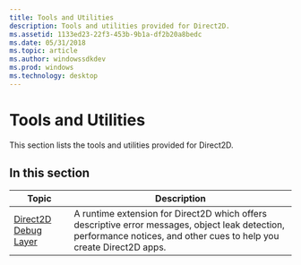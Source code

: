 ```yaml
---
title: Tools and Utilities
description: Tools and utilities provided for Direct2D.
ms.assetid: 1133ed23-22f3-453b-9b1a-df2b20a8bedc
ms.date: 05/31/2018
ms.topic: article
ms.author: windowssdkdev
ms.prod: windows
ms.technology: desktop
---
```


# Tools and Utilities

This section lists the tools and utilities provided for Direct2D.

## In this section



| Topic                                                            | Description                                                                                                                                                                        |
|------------------------------------------------------------------|------------------------------------------------------------------------------------------------------------------------------------------------------------------------------------|
| [Direct2D Debug Layer](direct2ddebuglayer-portal.md)<br/> | A runtime extension for Direct2D which offers descriptive error messages, object leak detection, performance notices, and other cues to help you create Direct2D apps. <br/> |



 

 

 





